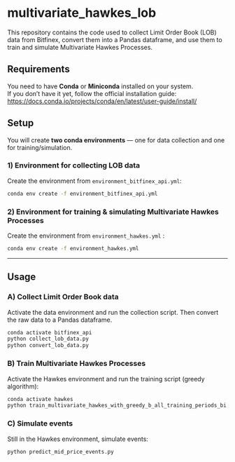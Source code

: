 # multivariate_hawkes_lob

This repository contains the code used to collect Limit Order Book (LOB) data from Bitfinex, convert them into a Pandas dataframe, and use them to train and simulate Multivariate Hawkes Processes.

## Requirements

You need to have **Conda** or **Miniconda** installed on your system.  
If you don’t have it yet, follow the official installation guide:  
https://docs.conda.io/projects/conda/en/latest/user-guide/install/

## Setup

You will create **two conda environments** — one for data collection and one for training/simulation.

### 1) Environment for collecting LOB data
Create the environment from `environment_bitfinex_api.yml`:

```bash
conda env create -f environment_bitfinex_api.yml
```

### 2) Environment for training & simulating Multivariate Hawkes Processes
Create the environment from `environment_hawkes.yml` :

```bash
conda env create -f environment_hawkes.yml
```

---

## Usage

### A) Collect Limit Order Book data
Activate the data environment and run the collection script. Then convert the raw data to a Pandas dataframe.

```bash
conda activate bitfinex_api
python collect_lob_data.py
python convert_lob_data.py
```

### B) Train Multivariate Hawkes Processes
Activate the Hawkes environment and run the training script (greedy algorithm):

```bash
conda activate hawkes
python train_multivariate_hawkes_with_greedy_b_all_training_periods_bi.py
```

### C) Simulate events
Still in the Hawkes environment, simulate events:

```bash
python predict_mid_price_events.py
```
